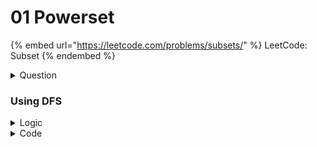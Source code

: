 # 01 Powerset

{% embed url="https://leetcode.com/problems/subsets/" %}
LeetCode: Subset
{% endembed %}

<details>

<summary>Question</summary>

Given an integer array `nums` of **unique** elements, return _all possible subsets (the power set)_.

The solution set **must not** contain duplicate subsets. Return the solution in **any order**.

#### **Example 1:**

```
Input: nums = [1,2,3]
Output: [[],[1],[2],[1,2],[3],[1,3],[2,3],[1,2,3]]
```

#### **Example 2:**

```
Input: nums = [0]
Output: [[],[0]]
```

#### **Constraints:**

* `1 <= nums.length <= 10`
* `-10 <= nums[i] <= 10`
* All the numbers of `nums` are **unique**.

</details>

### Using DFS

<details>

<summary>Logic</summary>

1. In every recursive call either include or exclude an element.

</details>

<details>

<summary>Code</summary>

```cpp
typedef vector<int> vi;
typedef vector<vi> vvi;

vvi res;

void getSubsets(const vi &nums, int i, vi &subset) {
    if(i == nums.size())
        res.push_back(subset);
    else {
        getSubsets(nums, i + 1, subset);
        subset.push_back(nums[i]);       
        getSubsets(nums, i + 1, subset);
        subset.pop_back();
    }
}

vvi subsets(vi& nums) {
    vi *subset = new vector<int>;
    getSubsets(nums, 0, *subset);
    delete subset;
    return res;
}
```

</details>
